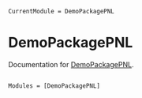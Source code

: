 ```@meta
CurrentModule = DemoPackagePNL
```

# DemoPackagePNL

Documentation for [DemoPackagePNL](https://github.com/pleiby/DemoPackagePNL.jl).

```@index
```

```@autodocs
Modules = [DemoPackagePNL]
```
